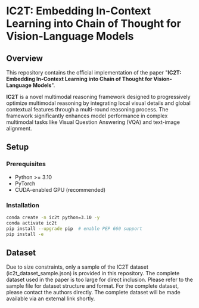 # IC2T: Embedding In-Context Learning into Chain of Thought for Vision-Language Models

## Overview
This repository contains the official implementation of the paper "**IC2T: Embedding In-Context Learning into Chain of Thought for Vision-Language Models**".

**IC2T** is a novel multimodal reasoning framework designed to progressively optimize multimodal reasoning by integrating local visual details and global contextual features through a multi-round reasoning process. The framework significantly enhances model performance in complex multimodal tasks like Visual Question Answering (VQA) and text-image alignment.




## Setup

### Prerequisites
- Python >= 3.10
- PyTorch
- CUDA-enabled GPU (recommended)

### Installation
```bash
conda create -n ic2t python=3.10 -y
conda activate ic2t
pip install --upgrade pip  # enable PEP 660 support
pip install -e 
```

## Dataset
Due to size constraints, only a sample of the IC2T dataset (ic2t_dataset_sample.json) is provided in this repository. The complete dataset used in the paper is too large for direct inclusion. Please refer to the sample file for dataset structure and format. For the complete dataset, please contact the authors directly. The complete dataset will be made available via an external link shortly.
